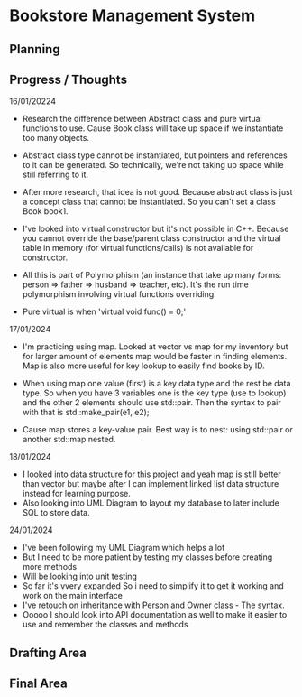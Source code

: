 # Bookstore Management System

## Planning


## Progress / Thoughts

16/01/20224
- Research the difference between Abstract class and pure virtual functions to use. Cause Book class will take up space if we instantiate too many objects. 
- Abstract class type cannot be instantiated, but pointers and references to it can be generated. So technically, we're not taking up space while still referring to it.

- After more research, that idea is not good. Because abstract class is just a concept class that cannot be instantiated. So you can't set a class Book book1. 
- I've looked into virtual constructor but it's not possible in C++. Because you cannot override the base/parent class constructor and the virtual table in memory (for virtual functions/calls) is not available for constructor.
- All this is part of Polymorphism (an instance that take up many forms: person => father => husband => teacher, etc). It's the run time polymorphism involving virtual functions overriding.

- Pure virtual is when 'virtual void func() = 0;'

17/01/2024
- I'm practicing using map. Looked at vector vs map for my inventory but for larger amount of elements map would be faster in finding elements. Map is also more useful for key lookup to easily find books by ID.

- When using map one value (first) is a key data type and the rest be data type. So when you have 3 variables one is the key type (use to lookup) and the other 2 elements should use std::pair. Then the syntax to pair with that is std::make_pair(e1, e2);

- Cause map stores a key-value pair. Best way is to nest: using std::pair or another std::map nested.

18/01/2024
- I looked into data structure for this project and yeah map is still better than vector but maybe after I can implement linked list data structure instead for learning purpose.
- Also looking into UML Diagram to layout my database to later include SQL to store data.

24/01/2024
- I've been following my UML Diagram which helps a lot 
- But I need to be more patient by testing my classes before creating more methods
- Will be looking into unit testing
- So far it's vvery expanded So i need to simplify it to get it working and work on the main interface
- I've retouch on inheritance with Person and Owner class - The syntax.
- Ooooo I should look into API documentation as well to make it easier to use and remember the classes and methods


## Drafting Area



## Final Area
